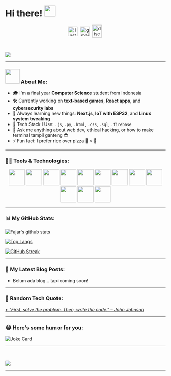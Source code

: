 # Hi there! <img src="https://github.com/TheDudeThatCode/TheDudeThatCode/blob/master/Assets/Hi.gif" width="35" />

<p align="center">
  <a href="https://www.instagram.com/fjr.mhri?igsh=MTl1NWI1Mnd2c3ZrYw==" target="blank"><img align="center" src="https://cdn.jsdelivr.net/npm/simple-icons@3.0.1/icons/instagram.svg" alt="instagram" height="30" width="30" /></a>&nbsp;
  <a href="mailto:fajar.muhairi1@gmail.com"><img align="center" src="https://cdn.jsdelivr.net/npm/simple-icons@3.0.1/icons/gmail.svg" alt="gmail" height="30" width="30" /></a>&nbsp;
  <a href="http://discord.com/users/aruna8457" target="blank"><img align="center" src="https://cdn.jsdelivr.net/npm/simple-icons@3.0.1/icons/discord.svg" alt="discord" height="40" width="30" /></a>&nbsp;
</p>

<br/>

![](https://media.giphy.com/media/v1.Y2lkPWVjZjA1ZTQ3cWdza21ocDcwNTN0cWFpbmU0ZWV1OTF1cHA4ZDVyNjQzbTFhc2ZhbCZlcD12MV9naWZzX3NlYXJjaCZjdD1n/6v8dobB4gdb8c/giphy.gif)

---

### <img src="https://github.com/TheDudeThatCode/TheDudeThatCode/blob/master/Assets/Developer.gif" width="45" /> About Me:

- 🎓 I'm a final year **Computer Science** student from Indonesia
- 🛠️ Currently working on **text-based games**, **React apps**, and **cybersecurity labs**
- 🌱 Always learning new things: **Next.js**, **IoT with ESP32**, and **Linux system tweaking**
- 🧰 Tech Stack I Use: `.js`, `.py`, `.html`, `.css`, `.sql`, `.firebase`
- 💬 Ask me anything about web dev, ethical hacking, or how to make terminal tampil ganteng 😎
- ⚡ Fun fact: I prefer rice over pizza 🍚 > 🍕

---

### 🧑‍💻 Tools & Technologies:

<p align="center">
  <img src="https://www.vectorlogo.zone/logos/javascript/javascript-icon.svg" width="50" />
  <img src="https://www.vectorlogo.zone/logos/reactjs/reactjs-icon.svg" width="50" />
  <img src="https://www.vectorlogo.zone/logos/python/python-icon.svg" width="50" />
  <img src="https://www.vectorlogo.zone/logos/firebase/firebase-icon.svg" width="50" />
  <img src="https://www.vectorlogo.zone/logos/git-scm/git-scm-icon.svg" width="50" />
  <img src="https://www.vectorlogo.zone/logos/visualstudio_code/visualstudio_code-icon.svg" width="50" />
  <img src="https://www.vectorlogo.zone/logos/linux/linux-icon.svg" width="50" />
  <img src="https://www.vectorlogo.zone/logos/mongodb/mongodb-icon.svg" width="50" />
  <img src="https://www.vectorlogo.zone/logos/nodejs/nodejs-icon.svg" width="50" />
  <img src="https://www.vectorlogo.zone/logos/vitejs/vitejs-icon.svg" width="50" />
  <img src="https://www.vectorlogo.zone/logos/archlinux/archlinux-icon.svg" width="50" />
  <img src="https://www.vectorlogo.zone/logos/kali/kali-icon.svg" width="50" />
</p>

---

### 📊 My GitHub Stats:

![Fajar's github stats](https://github-readme-stats.vercel.app/api?username=fjrmhri&show_icons=true&title_color=ffcc00&icon_color=00ffff&text_color=daf7dc&bg_color=151515&hide=issues&count_private=true&include_all_commits=true)

[![Top Langs](https://github-readme-stats.vercel.app/api/top-langs/?username=fjrmhri&layout=compact&text_color=daf7dc&bg_color=151515&hide=php)](https://github.com/anuraghazra/github-readme-stats)

[![GitHub Streak](https://github-readme-streak-stats.herokuapp.com/?user=fjrmhri&theme=dark)](https://git.io/streak-stats)

---

### 📝 My Latest Blog Posts:

<!-- BLOG-POST-LIST:START -->

- Belum ada blog... tapi coming soon!
<!-- BLOG-POST-LIST:END -->

---

### 💬 Random Tech Quote:

<a href="https://github.com/marketplace/actions/quote-readme">
<!--STARTS_HERE_QUOTE_README-->
• <i>"First, solve the problem. Then, write the code." – John Johnson</i>
<!--ENDS_HERE_QUOTE_README-->
</a>

---

### 😂 Here's some humor for you:

<img src="https://readme-jokes.vercel.app/api" alt="Joke Card" />

---

<br/>

![](https://media.giphy.com/media/v1.Y2lkPTc5MGI3NjExajV2MGVrbnZzd3AwMXEzZTR1bWV4Z2ZsczVqeDVsY2NnbnB0NnhvZyZlcD12MV9naWZzX3NlYXJjaCZjdD1n/ehgM1JRwNXAtaYDRzi/giphy.gif)

---
